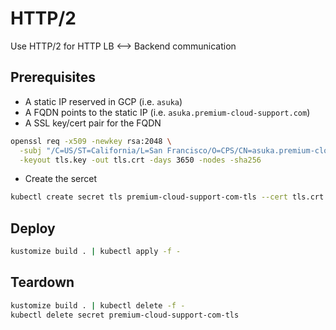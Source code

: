 # HTTP/2

Use HTTP/2 for HTTP LB <--> Backend communication

## Prerequisites

* A static IP reserved in GCP (i.e. `asuka`)
* A FQDN points to the static IP  (i.e. `asuka.premium-cloud-support.com`)
* A SSL key/cert pair for the FQDN

```sh
openssl req -x509 -newkey rsa:2048 \
  -subj "/C=US/ST=California/L=San Francisco/O=CPS/CN=asuka.premium-cloud-support.com" \
  -keyout tls.key -out tls.crt -days 3650 -nodes -sha256
```

* Create the sercet

```sh
kubectl create secret tls premium-cloud-support-com-tls --cert tls.crt --key tls.key
```

## Deploy

```sh
kustomize build . | kubectl apply -f -
```

## Teardown

```sh
kustomize build . | kubectl delete -f -
kubectl delete secret premium-cloud-support-com-tls
```